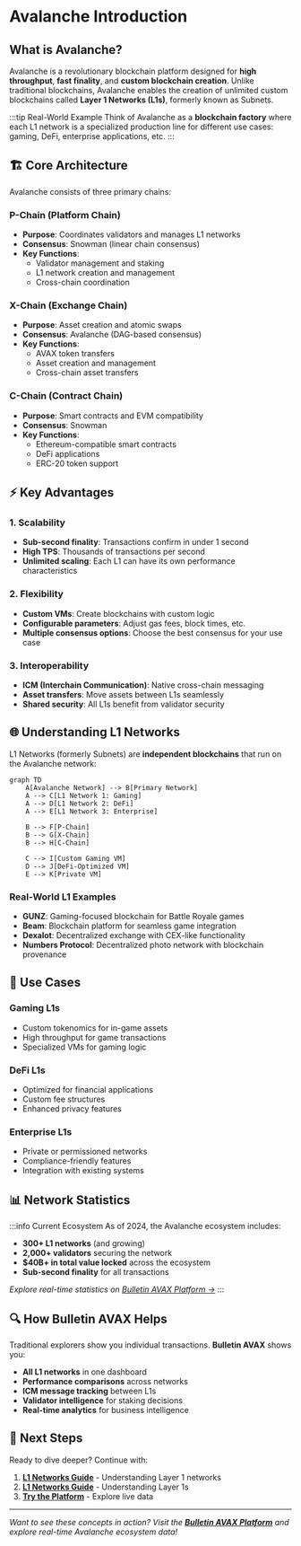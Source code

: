 # Avalanche Introduction

## What is Avalanche?

Avalanche is a revolutionary blockchain platform designed for **high throughput**, **fast finality**, and **custom blockchain creation**. Unlike traditional blockchains, Avalanche enables the creation of unlimited custom blockchains called **Layer 1 Networks (L1s)**, formerly known as Subnets.

:::tip Real-World Example
Think of Avalanche as a **blockchain factory** where each L1 network is a specialized production line for different use cases: gaming, DeFi, enterprise applications, etc.
:::

## 🏗️ **Core Architecture**

Avalanche consists of three primary chains:

### **P-Chain (Platform Chain)**
- **Purpose**: Coordinates validators and manages L1 networks
- **Consensus**: Snowman (linear chain consensus)
- **Key Functions**:
  - Validator management and staking
  - L1 network creation and management
  - Cross-chain coordination

### **X-Chain (Exchange Chain)**
- **Purpose**: Asset creation and atomic swaps
- **Consensus**: Avalanche (DAG-based consensus)
- **Key Functions**:
  - AVAX token transfers
  - Asset creation and management
  - Cross-chain asset transfers

### **C-Chain (Contract Chain)**
- **Purpose**: Smart contracts and EVM compatibility
- **Consensus**: Snowman
- **Key Functions**:
  - Ethereum-compatible smart contracts
  - DeFi applications
  - ERC-20 token support

## ⚡ **Key Advantages**

### **1. Scalability**
- **Sub-second finality**: Transactions confirm in under 1 second
- **High TPS**: Thousands of transactions per second
- **Unlimited scaling**: Each L1 can have its own performance characteristics

### **2. Flexibility**
- **Custom VMs**: Create blockchains with custom logic
- **Configurable parameters**: Adjust gas fees, block times, etc.
- **Multiple consensus options**: Choose the best consensus for your use case

### **3. Interoperability**
- **ICM (Interchain Communication)**: Native cross-chain messaging
- **Asset transfers**: Move assets between L1s seamlessly
- **Shared security**: All L1s benefit from validator security

## 🌐 **Understanding L1 Networks**

L1 Networks (formerly Subnets) are **independent blockchains** that run on the Avalanche network:

```mermaid
graph TD
    A[Avalanche Network] --> B[Primary Network]
    A --> C[L1 Network 1: Gaming]
    A --> D[L1 Network 2: DeFi]
    A --> E[L1 Network 3: Enterprise]

    B --> F[P-Chain]
    B --> G[X-Chain]
    B --> H[C-Chain]

    C --> I[Custom Gaming VM]
    D --> J[DeFi-Optimized VM]
    E --> K[Private VM]
```

### **Real-World L1 Examples**
- **GUNZ**: Gaming-focused blockchain for Battle Royale games
- **Beam**: Blockchain platform for seamless game integration
- **Dexalot**: Decentralized exchange with CEX-like functionality
- **Numbers Protocol**: Decentralized photo network with blockchain provenance

## 🎯 **Use Cases**

### **Gaming L1s**
- Custom tokenomics for in-game assets
- High throughput for game transactions
- Specialized VMs for gaming logic

### **DeFi L1s**
- Optimized for financial applications
- Custom fee structures
- Enhanced privacy features

### **Enterprise L1s**
- Private or permissioned networks
- Compliance-friendly features
- Integration with existing systems

## 📊 **Network Statistics**

:::info Current Ecosystem
As of 2024, the Avalanche ecosystem includes:
- **300+ L1 networks** (and growing)
- **2,000+ validators** securing the network
- **$40B+ in total value locked** across the ecosystem
- **Sub-second finality** for all transactions

*Explore real-time statistics on [Bulletin AVAX Platform →](https://bulletin-avax.vercel.app)*
:::

## 🔍 **How Bulletin AVAX Helps**

Traditional explorers show you individual transactions. **Bulletin AVAX** shows you:

- **All L1 networks** in one dashboard
- **Performance comparisons** across networks
- **ICM message tracking** between L1s
- **Validator intelligence** for staking decisions
- **Real-time analytics** for business intelligence

## 🚀 **Next Steps**

Ready to dive deeper? Continue with:

1. **[L1 Networks Guide](./l1-networks)** - Understanding Layer 1 networks
2. **[L1 Networks Guide](./l1-networks)** - Understanding Layer 1s
3. **[Try the Platform](https://bulletin-avax.vercel.app)** - Explore live data

---

*Want to see these concepts in action? Visit the [**Bulletin AVAX Platform**](https://bulletin-avax.vercel.app) and explore real-time Avalanche ecosystem data!*